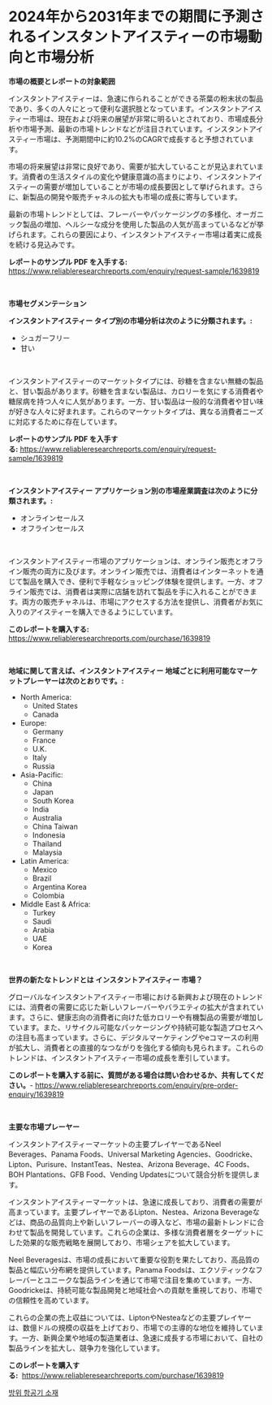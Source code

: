 <p><h1>2024年から2031年までの期間に予測されるインスタントアイスティーの市場動向と市場分析</h1></p><p><strong>市場の概要とレポートの対象範囲</strong></p>
<p><p>インスタントアイスティーは、急速に作られることができる茶葉の粉末状の製品であり、多くの人々にとって便利な選択肢となっています。インスタントアイスティー市場は、現在および将来の展望が非常に明るいとされており、市場成長分析や市場予測、最新の市場トレンドなどが注目されています。インスタントアイスティー市場は、予測期間中に約10.2%のCAGRで成長すると予想されています。</p><p>市場の将来展望は非常に良好であり、需要が拡大していることが見込まれています。消費者の生活スタイルの変化や健康意識の高まりにより、インスタントアイスティーの需要が増加していることが市場の成長要因として挙げられます。さらに、新製品の開発や販売チャネルの拡大も市場の成長に寄与しています。</p><p>最新の市場トレンドとしては、フレーバーやパッケージングの多様化、オーガニック製品の増加、ヘルシーな成分を使用した製品の人気が高まっているなどが挙げられます。これらの要因により、インスタントアイスティー市場は着実に成長を続ける見込みです。</p></p>
<p><strong>レポートのサンプル PDF を入手する:</strong> <a href="https://www.reliableresearchreports.com/enquiry/request-sample/1639819">https://www.reliableresearchreports.com/enquiry/request-sample/1639819</a></p>
<p>&nbsp;</p>
<p><strong>市場セグメンテーション</strong></p>
<p><strong>インスタントアイスティー タイプ別の市場分析は次のように分類されます。:</strong></p>
<p><ul><li>シュガーフリー</li><li>甘い</li></ul></p>
<p>&nbsp;</p>
<p><p>インスタントアイスティーのマーケットタイプには、砂糖を含まない無糖の製品と、甘い製品があります。砂糖を含まない製品は、カロリーを気にする消費者や糖尿病を持つ人々に人気があります。一方、甘い製品は一般的な消費者や甘い味が好きな人々に好まれます。これらのマーケットタイプは、異なる消費者ニーズに対応するために存在しています。</p></p>
<p><strong>レポートのサンプル PDF を入手する:</strong>&nbsp;<a href="https://www.reliableresearchreports.com/enquiry/request-sample/1639819">https://www.reliableresearchreports.com/enquiry/request-sample/1639819</a></p>
<p>&nbsp;</p>
<p><strong> インスタントアイスティー アプリケーション別の市場産業調査は次のように分類されます。:</strong></p>
<p><ul><li>オンラインセールス</li><li>オフラインセールス</li></ul></p>
<p>&nbsp;</p>
<p><p>インスタントアイスティー市場のアプリケーションは、オンライン販売とオフライン販売の両方に及びます。オンライン販売では、消費者はインターネットを通じて製品を購入でき、便利で手軽なショッピング体験を提供します。一方、オフライン販売では、消費者は実際に店舗を訪れて製品を手に入れることができます。両方の販売チャネルは、市場にアクセスする方法を提供し、消費者がお気に入りのアイスティーを購入できるようにしています。</p></p>
<p><strong>このレポートを購入する:</strong>&nbsp; <a href="https://www.reliableresearchreports.com/purchase/1639819">https://www.reliableresearchreports.com/purchase/1639819</a></p>
<p>&nbsp;</p>
<p><strong>地域に関して言えば、インスタントアイスティー 地域ごとに利用可能なマーケットプレーヤーは次のとおりです。:</strong></p>
<p><ul>
    <li>
        North America:
        <ul>
            <li>United States</li>
            <li>Canada</li>
        </ul>
    </li>
    <li>
        Europe:
        <ul>
            <li>Germany</li>
            <li>France</li>
            <li>U.K.</li>
            <li>Italy</li>
            <li>Russia</li>
        </ul>
    </li>
    <li>
        Asia-Pacific:
        <ul>
            <li>China</li>
            <li>Japan</li>
            <li>South Korea</li>
            <li>India</li>
            <li>Australia</li>
            <li>China Taiwan</li>
            <li>Indonesia</li>
            <li>Thailand</li>
            <li>Malaysia</li>
        </ul>
    </li>
    <li>
        Latin America:
        <ul>
            <li>Mexico</li>
            <li>Brazil</li>
            <li>Argentina Korea</li>
            <li>Colombia</li>
        </ul>
    </li>
    <li>
        Middle East & Africa:
        <ul>
            <li>Turkey</li>
            <li>Saudi</li>
            <li>Arabia</li>
            <li>UAE</li>
            <li>Korea</li>
        </ul>
    </li>
    </ul></p>
<p>&nbsp;</p>
<p><strong>世界の新たなトレンドとは インスタントアイスティー 市場？</strong></p>
<p><p>グローバルなインスタントアイスティー市場における新興および現在のトレンドには、消費者の需要に応じた新しいフレーバーやバラエティの拡大が含まれています。さらに、健康志向の消費者に向けた低カロリーや有機製品の需要が増加しています。また、リサイクル可能なパッケージングや持続可能な製造プロセスへの注目も高まっています。さらに、デジタルマーケティングやeコマースの利用が拡大し、消費者との直接的なつながりを強化する傾向も見られます。これらのトレンドは、インスタントアイスティー市場の成長を牽引しています。</p></p>
<p><strong>このレポートを購入する前に、質問がある場合は問い合わせるか、共有してください。</strong>- <a href="https://www.reliableresearchreports.com/enquiry/pre-order-enquiry/1639819">https://www.reliableresearchreports.com/enquiry/pre-order-enquiry/1639819</a></p>
<p>&nbsp;</p>
<p><strong>主要な市場プレーヤー</strong></p>
<p><p>インスタントアイスティーマーケットの主要プレイヤーであるNeel Beverages、Panama Foods、Universal Marketing Agencies、Goodricke、Lipton、Purisure、InstantTeas、Nestea、Arizona Beverage、4C Foods、BOH Plantations、GFB Food、Vending Updatesについて競合分析を提供します。</p><p>インスタントアイスティーマーケットは、急速に成長しており、消費者の需要が高まっています。主要プレイヤーであるLipton、Nestea、Arizona Beverageなどは、商品の品質向上や新しいフレーバーの導入など、市場の最新トレンドに合わせて製品を開発しています。これらの企業は、多様な消費者層をターゲットにした効果的な販売戦略を展開しており、市場シェアを拡大しています。</p><p>Neel Beveragesは、市場の成長において重要な役割を果たしており、高品質の製品と幅広い分布網を提供しています。Panama Foodsは、エクソティックなフレーバーとユニークな製品ラインを通じて市場で注目を集めています。一方、Goodrickeは、持続可能な製品開発と地域社会への貢献を重視しており、市場での信頼性を高めています。</p><p>これらの企業の売上収益については、LiptonやNesteaなどの主要プレイヤーは、数億ドルの規模の収益を上げており、市場での主導的な地位を維持しています。一方、新興企業や地域の製造業者は、急速に成長する市場において、自社の製品ラインを拡大し、競争力を強化しています。</p></p>
<p><strong>このレポートを購入する:</strong>&nbsp;&nbsp;<a href="https://www.reliableresearchreports.com/purchase/1639819">https://www.reliableresearchreports.com/purchase/1639819</a></p>
<p><p><a href="https://github.com/darrellockm3ytan895656/Market-Research-Report-List-1/blob/main/44618058714.md">방위 항공기 소재</a></p></p>
